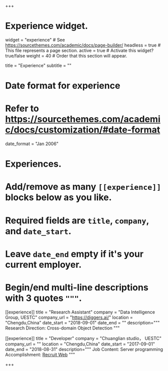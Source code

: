 +++
# Experience widget.
widget = "experience"  # See https://sourcethemes.com/academic/docs/page-builder/
headless = true  # This file represents a page section.
active = true  # Activate this widget? true/false
weight = 40  # Order that this section will appear.

title = "Experience"
subtitle = ""

# Date format for experience
#   Refer to https://sourcethemes.com/academic/docs/customization/#date-format
date_format = "Jan 2006"

# Experiences.
#   Add/remove as many `[[experience]]` blocks below as you like.
#   Required fields are `title`, `company`, and `date_start`.
#   Leave `date_end` empty if it's your current employer.
#   Begin/end multi-line descriptions with 3 quotes `"""`.
[[experience]]
  title = "Research Assistant"
  company = "Data Intelligence Group, UESTC"
  company_url = "https://diggers.ai/"
  location = "Chengdu,China"
  date_start = "2018-09-01"
  date_end = ""
  description="""
  Research Direction: Cross-domain Object Detection
  """
  
  
[[experience]]
  title = "Developer"
  company = "Chuanglian studio， UESTC"
  company_url = ""
  location = "Chengdu,China"
  date_start = "2017-09-01"
  date_end = "2018-08-31"
  description="""
  Job Content: Server programming
  Accomplishment: [Recruit Web](http://120.77.38.98:8999/login)
  """

+++
